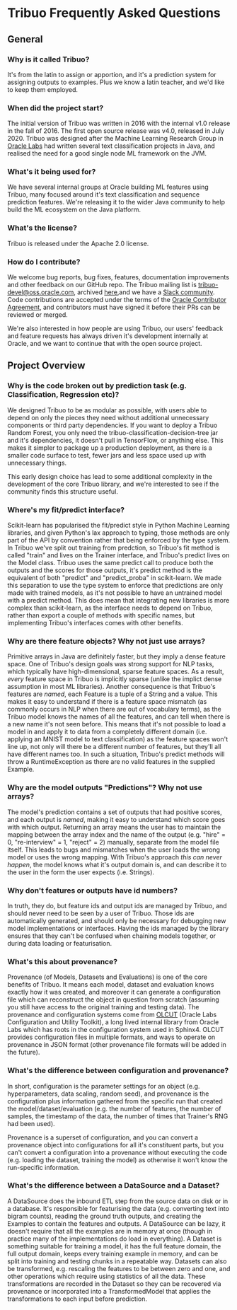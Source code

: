 # Tribuo Frequently Asked Questions

## General

### Why is it called Tribuo?

It's from the latin to assign or apportion, and it's a prediction system for
assigning outputs to examples. Plus we know a latin teacher, and we'd like to
keep them employed.

### When did the project start?

The initial version of Tribuo was written in 2016 with the internal v1.0
release in the fall of 2016. The first open source release was v4.0, released
in July 2020.  Tribuo was designed after the Machine Learning Research Group in
[Oracle Labs](https://labs.oracle.com) had written several text classification
projects in Java, and realised the need for a good single node ML framework on
the JVM.

### What's it being used for?

We have several internal groups at Oracle building ML features using Tribuo,
many focused around it's text classification and sequence prediction features.
We're releasing it to the wider Java community to help build the ML ecosystem on
the Java platform.

### What's the license?

Tribuo is released under the Apache 2.0 license.

### How do I contribute?

We welcome bug reports, bug fixes, features, documentation improvements and
other feedback on our GitHub repo. The Tribuo mailing list is
[tribuo-devel@oss.oracle.com](mailto:tribuo-devel@oss.oracle.com), archived 
[here](https://oss.oracle.com/pipermail/tribuo-devel/),and we have a 
[Slack community](). Code contributions are accepted under the terms of the [Oracle
Contributor Agreement](https://www.oracle.com/technetwork/community/oca-486395.html), 
and contributors must have signed it before their PRs can be reviewed or merged.

We're also interested in how people are using Tribuo, our users' feedback and
feature requests has always driven it's development internally at Oracle, and
we want to continue that with the open source project.

## Project Overview 

### Why is the code broken out by prediction task (e.g. Classification, Regression etc)?

We designed Tribuo to be as modular as possible, with users able to depend on
only the pieces they need without additional unnecessary components or third
party dependencies. If you want to deploy a Tribuo Random Forest, you only need
the tribuo-classification-decision-tree jar and it's dependencies, it doesn't
pull in TensorFlow, or anything else. This makes it simpler to package up a 
production deployment, as there is a smaller code surface to test, fewer jars
and less space used up with unnecessary things.

This early design choice has lead to some additional complexity in the
development of the core Tribuo library, and we're interested to see if the
community finds this structure useful.

### Where's my fit/predict interface?

Scikit-learn has popularised the fit/predict style in Python Machine Learning
libraries, and given Python's lax approach to typing, those methods are only
part of the API by convention rather that being enforced by the type system. In
Tribuo we've split out training from predction, so Tribuo's fit method is
called "train" and lives on the Trainer interface, and Tribuo's predict lives
on the Model class. Tribuo uses the same predict call to produce both the
outputs and the scores for those outputs, it's predict method is the equivalent
of both "predict" and "predict\_proba" in scikit-learn. We made this separation
to use the type system to enforce that predictions are only made with trained
models, as it's not possible to have an untrained model with a predict method.
This does mean that integrating new libraries is more complex than
scikit-learn, as the interface needs to depend on Tribuo, rather than export a
couple of methods with specific names, but implementing Tribuo's interfaces
comes with other benefits.

### Why are there feature objects? Why not just use arrays?

Primitive arrays in Java are definitely faster, but they imply a dense feature
space. One of Tribuo's design goals was strong support for NLP tasks, which
typically have high-dimensional, sparse feature spaces.  As a result, *every*
feature space in Tribuo is implicitly sparse (unlike the implict dense
assumption in most ML libraries). Another consequence is that Tribuo's features
are *named*, each Feature is a tuple of a String and a value. This makes it
easy to understand if there is a feature space mismatch (as commonly occurs in
NLP when there are out of vocabulary terms), as the Tribuo model knows the
names of all the features, and can tell when there is a new name it's not seen
before. This means that it's not possible to load a model in and apply it to
data from a completely different domain (i.e. applying an MNIST model to text
classification) as the feature spaces won't line up, not only will there be a
different number of features, but they'll all have different names too. In such
a situation, Tribuo's predict methods will throw a RuntimeException as there
are no valid features in the supplied Example.

### Why are the model outputs "Predictions"? Why not use arrays?

The model's prediction contains a set of outputs that had positive scores, and
each output is *named*, making it easy to understand which score goes with
which output. Returning an array means the user has to maintain the mapping
between the array index and the name of the output (e.g. "hire" = 0,
"re-interview" = 1, "reject" = 2) manually, separate from the model file
itself. This leads to bugs and mismatches when the user loads the wrong model
or uses the wrong mapping. With Tribuo's approach *this can never happen*, the
model knows what it's output domain is, and can describe it to the user in the
form the user expects (i.e. Strings).

### Why don't features or outputs have id numbers?

In truth, they do, but feature ids and output ids are managed by Tribuo, and
should never need to be seen by a user of Tribuo. Those ids are automatically
generated, and should only be necessary for debugging new model implementations
or interfaces. Having the ids managed by the library ensures that they can't be
confused when chaining models together, or during data loading or
featurisation.

### What's this about provenance?

Provenance (of Models, Datasets and Evaluations) is one of the core benefits of
Tribuo.  It means each model, dataset and evaluation knows exactly how it was
created, and moreover it can generate a configuration file which can
reconstruct the object in question from scratch (assuming you still have access
to the original training and testing data). The provenance and configuration
systems come from [OLCUT](https://github.com/oracle/olcut) (Oracle Labs
Configuration and Utility Toolkit), a long lived internal library from Oracle
Labs which has roots in the configuration system used in Sphinx4. OLCUT provides
configuration files in multiple formats, and ways to operate on provenance in
JSON format (other provenance file formats will be added in the future).

### What's the difference between configuration and provenance?

In short, configuration is the parameter settings for an object (e.g.
hyperparameters, data scaling, random seed), and provenance is the
configuration plus information gathered from the specific run that created the
model/dataset/evaluation (e.g. the number of features, the number of samples,
the timestamp of the data, the number of times that Trainer's RNG had been
used).

Provenance is a superset of configuration, and you can convert a provenance
object into configurations for all it's constituent parts, but you can't
convert a configuration into a provenance without executing the code (e.g.
loading the dataset, training the model) as otherwise it won't know the
run-specific information.

### What's the difference between a DataSource and a Dataset?

A DataSource does the inbound ETL step from the source data on disk or in a
database.  It's responsible for featurising the data (e.g. converting text into
bigram counts), reading the ground truth outputs, and creating the Examples to
contain the features and outputs. A DataSource can be lazy, it doesn't require
that all the examples are in memory at once (though in practice many of the
implementations do load in everything). A Dataset is something suitable for
training a model, it has the full feature domain, the full output domain, keeps
every training example in memory, and can be split into training and testing
chunks in a repeatable way. Datasets can also be transformed, e.g. rescaling
the features to be between zero and one, and other operations which require
using statistics of all the data. These transformations are recorded in the
Dataset so they can be recovered via provenance or incorporated into a 
TransformedModel that applies the transformations to each input before
prediction.
